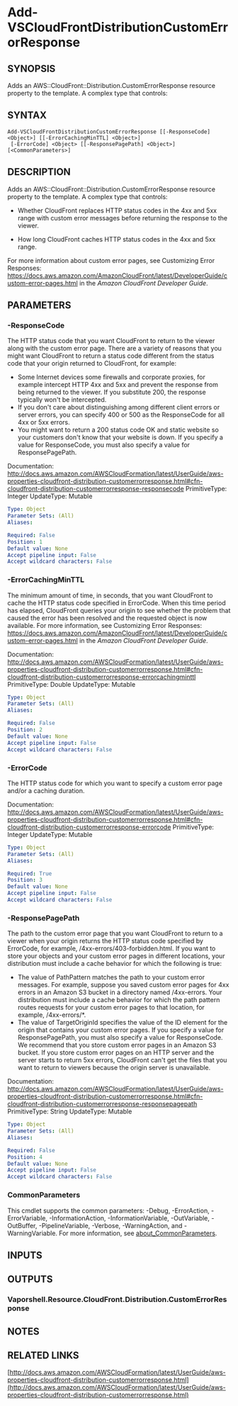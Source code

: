 # Add-VSCloudFrontDistributionCustomErrorResponse

## SYNOPSIS
Adds an AWS::CloudFront::Distribution.CustomErrorResponse resource property to the template.
A complex type that controls:

## SYNTAX

```
Add-VSCloudFrontDistributionCustomErrorResponse [[-ResponseCode] <Object>] [[-ErrorCachingMinTTL] <Object>]
 [-ErrorCode] <Object> [[-ResponsePagePath] <Object>] [<CommonParameters>]
```

## DESCRIPTION
Adds an AWS::CloudFront::Distribution.CustomErrorResponse resource property to the template.
A complex type that controls:

+ Whether CloudFront replaces HTTP status codes in the 4xx and 5xx range with custom error messages before returning the response to the viewer.

+ How long CloudFront caches HTTP status codes in the 4xx and 5xx range.

For more information about custom error pages, see Customizing Error Responses: https://docs.aws.amazon.com/AmazonCloudFront/latest/DeveloperGuide/custom-error-pages.html in the *Amazon CloudFront Developer Guide*.

## PARAMETERS

### -ResponseCode
The HTTP status code that you want CloudFront to return to the viewer along with the custom error page.
There are a variety of reasons that you might want CloudFront to return a status code different from the status code that your origin returned to CloudFront, for example:
+ Some Internet devices some firewalls and corporate proxies, for example intercept HTTP 4xx and 5xx and prevent the response from being returned to the viewer.
If you substitute 200, the response typically won't be intercepted.
+ If you don't care about distinguishing among different client errors or server errors, you can specify 400 or 500 as the ResponseCode for all 4xx or 5xx errors.
+ You might want to return a 200 status code OK and static website so your customers don't know that your website is down.
If you specify a value for ResponseCode, you must also specify a value for ResponsePagePath.

Documentation: http://docs.aws.amazon.com/AWSCloudFormation/latest/UserGuide/aws-properties-cloudfront-distribution-customerrorresponse.html#cfn-cloudfront-distribution-customerrorresponse-responsecode
PrimitiveType: Integer
UpdateType: Mutable

```yaml
Type: Object
Parameter Sets: (All)
Aliases:

Required: False
Position: 1
Default value: None
Accept pipeline input: False
Accept wildcard characters: False
```

### -ErrorCachingMinTTL
The minimum amount of time, in seconds, that you want CloudFront to cache the HTTP status code specified in ErrorCode.
When this time period has elapsed, CloudFront queries your origin to see whether the problem that caused the error has been resolved and the requested object is now available.
For more information, see Customizing Error Responses: https://docs.aws.amazon.com/AmazonCloudFront/latest/DeveloperGuide/custom-error-pages.html in the *Amazon CloudFront Developer Guide*.

Documentation: http://docs.aws.amazon.com/AWSCloudFormation/latest/UserGuide/aws-properties-cloudfront-distribution-customerrorresponse.html#cfn-cloudfront-distribution-customerrorresponse-errorcachingminttl
PrimitiveType: Double
UpdateType: Mutable

```yaml
Type: Object
Parameter Sets: (All)
Aliases:

Required: False
Position: 2
Default value: None
Accept pipeline input: False
Accept wildcard characters: False
```

### -ErrorCode
The HTTP status code for which you want to specify a custom error page and/or a caching duration.

Documentation: http://docs.aws.amazon.com/AWSCloudFormation/latest/UserGuide/aws-properties-cloudfront-distribution-customerrorresponse.html#cfn-cloudfront-distribution-customerrorresponse-errorcode
PrimitiveType: Integer
UpdateType: Mutable

```yaml
Type: Object
Parameter Sets: (All)
Aliases:

Required: True
Position: 3
Default value: None
Accept pipeline input: False
Accept wildcard characters: False
```

### -ResponsePagePath
The path to the custom error page that you want CloudFront to return to a viewer when your origin returns the HTTP status code specified by ErrorCode, for example, /4xx-errors/403-forbidden.html.
If you want to store your objects and your custom error pages in different locations, your distribution must include a cache behavior for which the following is true:
+ The value of PathPattern matches the path to your custom error messages.
For example, suppose you saved custom error pages for 4xx errors in an Amazon S3 bucket in a directory named /4xx-errors.
Your distribution must include a cache behavior for which the path pattern routes requests for your custom error pages to that location, for example, /4xx-errors/*.
+ The value of TargetOriginId specifies the value of the ID element for the origin that contains your custom error pages.
If you specify a value for ResponsePagePath, you must also specify a value for ResponseCode.
We recommend that you store custom error pages in an Amazon S3 bucket.
If you store custom error pages on an HTTP server and the server starts to return 5xx errors, CloudFront can't get the files that you want to return to viewers because the origin server is unavailable.

Documentation: http://docs.aws.amazon.com/AWSCloudFormation/latest/UserGuide/aws-properties-cloudfront-distribution-customerrorresponse.html#cfn-cloudfront-distribution-customerrorresponse-responsepagepath
PrimitiveType: String
UpdateType: Mutable

```yaml
Type: Object
Parameter Sets: (All)
Aliases:

Required: False
Position: 4
Default value: None
Accept pipeline input: False
Accept wildcard characters: False
```

### CommonParameters
This cmdlet supports the common parameters: -Debug, -ErrorAction, -ErrorVariable, -InformationAction, -InformationVariable, -OutVariable, -OutBuffer, -PipelineVariable, -Verbose, -WarningAction, and -WarningVariable. For more information, see [about_CommonParameters](http://go.microsoft.com/fwlink/?LinkID=113216).

## INPUTS

## OUTPUTS

### Vaporshell.Resource.CloudFront.Distribution.CustomErrorResponse
## NOTES

## RELATED LINKS

[http://docs.aws.amazon.com/AWSCloudFormation/latest/UserGuide/aws-properties-cloudfront-distribution-customerrorresponse.html](http://docs.aws.amazon.com/AWSCloudFormation/latest/UserGuide/aws-properties-cloudfront-distribution-customerrorresponse.html)

